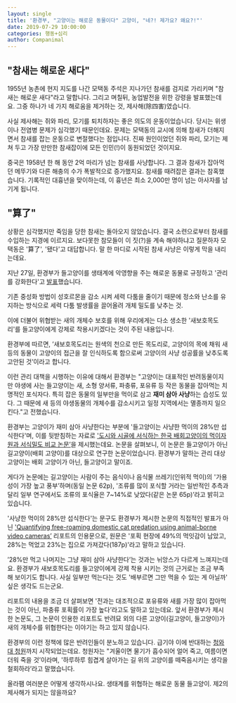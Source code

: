 ```yaml
---
layout: single
title: '환경부, "고양이는 해로운 동물이다" 고양이, "네?! 제가요? 왜요?!"'
date: 2019-07-29 10:00:00
categories: 행동+심리
author: Companimal
---
```


## "참새는 해로운 새다"

1955년 농촌에 현지 지도를 나간 모택동 주석은 지나가던 참새를 검지로 가리키며 "참새는 해로운 새다"라고 말합니다. 그리고 며칠뒤, 농업발전을 위한 강령을 발표했는데요. 그중 하나가 네 가지 해로움을 제거하는 것, 제사해(除四害)였습니다.

사실 제사해는 쥐와 파리, 모기를 퇴치하자는 좋은 의도의 운동이었습니다. 당시는 위생이나 전염병 문제가 심각했기 때문인데요. 문제는 모택동의 교시에 의해 참새가 더해지면서 참새를 잡는 운동으로 변절했다는 점입니다. 진짜 원인이었던 쥐와 파리, 모기는 제쳐 두고 가장 만만한 참새잡이에 모든 인민(!)이 동원되었던 것이지요.

중국은 1958년 한 해 동안 2억 마리가 넘는 참새를 사냥합니다. 그 결과 참새가 잡아먹던 메뚜기와 다른 해충의 수가 폭발적으로 증가했지요. 참새를 때려잡은 결과는 참혹했습니다. 기록적인 대흉년을 맞이하는데, 이 흉년은 최소 2,000만 명이 넘는 아사자를 남기게 됩니다.

## "算了"

상황은 심각했지만 죽임을 당한 참새는 돌아오지 않았습니다. 결국 소련으로부터 참새를 수입하는 지경에 이르지요. 보다못한 참모들이 이 짓(?)을 계속 해야하냐고 질문하자 모택동은 '算了', '됐다'고 대답합니다. 말 한 마디로 시작된 참새 사냥은 이렇게 막을 내리는데요.

지난 27일, 환경부가 들고양이를 생태계에 악영향을 주는 해로운 동물로 규정하고 '관리를 강화한다'고 [발표](http://m.me.go.kr/m/mob/board/read.do?boardMasterId=1&boardId=1022475&menuId=11)했습니다.

기존 중성화 방법이 성호르몬을 감소 시켜 세력 다툼을 줄이기 때문에 정소와 난소를 유지하는 방식으로 세력 다툼 발생률을 끌어올려 개체 밀도를 낮추는 것.

이에 더불어 위협받는 새의 개체수 보호를 위해 우리에게는 다소 생소한 '새보호목도리'를 들고양이에게 강제로 착용시키겠다는 것이 주된 내용입니다.

환경부에 따르면, ’새보호목도리는 원색의 천으로 만든 목도리로, 고양이의 목에 채워 새 등의 동물이 고양이의 접근을 잘 인식하도록 함으로써 고양이의 사냥 성공률을 낮추도록 고안된 것’이라고 합니다.

이런 관리 대책을 시행하는 이유에 대해서 환경부는 "고양이는 대표적인 반려동물이지만 야생에 사는 들고양이는 새, 소형 양서류, 파충류, 포유류 등 작은 동물을 잡아먹는 치명적인 포식자다. 특히 잡은 동물의 일부만을 먹이로 삼고 **재미 삼아 사냥**하는 습성도 있다. 그 때문에 새 등의 야생동물의 개체수를 감소시키고 일정 지역에서는 멸종까지 일으킨다."고 전했습니다.

환경부는 고양이가 재미 삼아 사냥한다는 부분에 '들고양이는 사냥한 먹이의 28%만 섭식한다'며, 이를 뒷받침하는 자료로 ['도시와 시골에 서식하는 한국 배회고양이의 먹이자원과 서식밀도 비교 논문’](http://www.riss.kr/link?id=T13293322)을 제시했는데요. 논문을 살펴보니, 이 논문은 들고양이가 아닌 길고양이(배회 고양이)를 대상으로 연구한 논문이었습니다. 환경부가 말하는 관리 대상 고양이는 배회 고양이가 아닌, 들고양이고 말이죠.

게다가 논문에는 길고양이는 사람이 주는 음식이나 음식물 쓰레기(인위적 먹이)의 '가용성이 가장 높고 풍부’하며(동일 논문 62p), '조류를 많이 포식할 거라는 일반적인 추측과 달리 일부 연구에서도 조류의 포식율은 7~14%로 낮았다(같은 논문 65p)’라고 밝히고 있습니다.

'사냥한 먹이의 28%만 섭식한다'는 문구도 환경부가 제시한 논문의 직접적인 발표가 아닌 ['Quantifying free-roaming domestic cat predation using animal-borne video cameras’](https://digitalcommons.unl.edu/cgi/viewcontent.cgi?article=1656&context=natrespapers) 리포트의 인용문으로, 원문은 '포획 현장에 49%의 먹잇감이 남았고, 28%는 먹었고 23%는 집으로 가져갔다(187p)'라고 말하고 있습니다.

’28%만 먹고 나머지는 그냥 재미 삼아 사냥한다’는 것과는 뉘앙스가 다르게 느껴지는데요. 환경부가 새보호목도리를 들고양이에게 강제 착용 시키는 것의 근거로는 조금 부족해 보이기도 합니다. 사실 일부만 먹는다는 것도 '배부르면 그만 먹을 수 있는 게 아닐까' 싶은 생각도 드는군요.

리포트의 내용을 조금 더 살펴보면 '전과는 대조적으로 포유류와 새를 가장 많이 잡아먹는 것이 아닌, 파충류 포획률이 가장 높다’라고도 말하고 있는데요. 앞서 환경부가 제시한 논문도, 그 논문이 인용한 리포트도 반려묘 외의 다른 고양이(길고양이, 들고양이)가 새의 개체수를 위협한다는 이야기는 하고 있지 않습니다.

환경부의 이런 정책에 많은 반려인들이 분노하고 있습니다. 급기야 이에 반대하는 [청와대 청원](https://www1.president.go.kr/petitions/581625)까지 시작되었는데요. 청원자는 "겨울이면 물기가 흡수되어 얼어 죽고, 여름이면 더워 죽을 것’이라며, '하루하루 힘겹게 살아가는 길 위의 고양이를 떼죽음시키는 생각을 철회하라’라고 말했습니다.

올라팸 여러분은 어떻게 생각하시나요. 생태계를 위협하는 해로운 동물 들고양이. 제2의 제사해가 되지는 않을까요?
